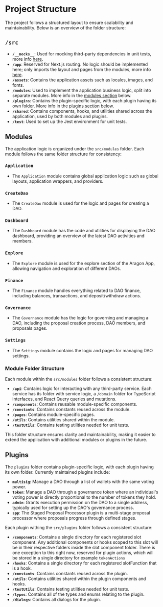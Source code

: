 # Project Structure

The project follows a structured layout to ensure scalability and maintainability. Below is an overview of the folder
structure:

## `/src`

- **`/__mocks__`**: Used for mocking third-party dependencies in unit tests, more info
  [here](https://jestjs.io/docs/manual-mocks#mocking-user-modules).
- **`/app`**: Reserved for Next.js routing. No logic should be implemented here; only imports the layout and pages from
  the modules, more info [here](https://nextjs.org/docs/app/building-your-application/routing).
- **`/assets`**: Contains the application assets such as locales, images, and fonts.
- **`/modules`**: Used to implement the application business logic, split into separate modules. More info in the
  [modules section](#modules) below.
- **`/plugins`**: Contains the plugin-specific logic, with each plugin having its own folder. More info in the
  [plugins section](#plugins) below.
- **`/shared`**: Contains components, hooks, and utilities shared across the application, used by both modules and
  plugins.
- **`/test`**: Used to set up the Jest environment for unit tests.

## Modules

The application logic is organized under the `src/modules` folder. Each module follows the same folder structure for
consistency:

### `Application`

- The `Application` module contains global application logic such as global layouts, application wrappers, and
  providers.

### `CreateDao`

- The `CreateDao` module is used for the logic and pages for creating a DAO.

### `Dashboard`

- The `Dashboard` module has the code and utilities for displaying the DAO dashboard, providing an overview of the
  latest DAO activities and members.

### `Explore`

- The `Explore` module is used for the explore section of the Aragon App, allowing navigation and exploration of
  different DAOs.

### `Finance`

- The `Finance` module handles everything related to DAO finance, including balances, transactions, and deposit/withdraw
  actions.

### `Governance`

- The `Governance` module has the logic for governing and managing a DAO, including the proposal creation process, DAO
  members, and proposals pages.

### `Settings`

- The `Settings` module contains the logic and pages for managing DAO settings.

### Module Folder Structure

Each module within the `src/modules` folder follows a consistent structure:

- **`/api`**: Contains logic for interacting with any third-party service. Each service has its folder with service
  logic, a `/domain` folder for TypeScript interfaces, and React Query queries and mutations.
- **`/components`**: Contains reusable module-specific components.
- **`/constants`**: Contains constants reused across the module.
- **`/pages`**: Contains module-specific pages.
- **`/utils`**: Contains utilities shared within the module.
- **`/testUtils`**: Contains testing utilities needed for unit tests.

This folder structure ensures clarity and maintainability, making it easier to extend the application with additional
modules or plugins in the future.

## Plugins

The `plugins` folder contains plugin-specific logic, with each plugin having its own folder. Currently maintained
plugins include:

- **`multisig`**: Manage a DAO through a list of wallets with the same voting power.
- **`token`**: Manage a DAO through a governance token where an individual's voting power is directly proportional to
  the number of tokens they hold.
- **`admin`**: Grants execution permission on the DAO to a single address, typically used for setting up the DAO's
  governance process.
- **`spp`**: The Staged Proposal Processor plugin is a multi-stage proposal processor where proposals progress through
  defined stages.

Each plugin withing the `src/plugins` folder follows a consistent structure:

- **`/components`**: Contains a single directory for each registered slot component. Any additional components or hooks
  scoped to this slot will be in their respective folders inside the slot component folder. There is one exception to
  this right now, reserved for plugin actions, which will be stored in a single directory for example `tokenActions`
- **`/hooks`**: Contains a single directory for each registered slotFunction that is a hook.
- **`/constants`**: Contains constants reused across the plugin.
- **`/utils`**: Contains utilities shared within the plugin components and hooks.
- **`/testUtils`**: Contains testing utilities needed for unit tests.
- **`/types`**: Contains all of the types and enums relating to the plugin.
- **`/dialogs`**: Contains all dialogs for the plugin.
